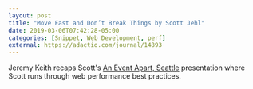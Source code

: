 ```yaml
---
layout: post
title: "Move Fast and Don’t Break Things by Scott Jehl"
date: 2019-03-06T07:42:28-05:00
categories: [Snippet, Web Development, perf]
external: https://adactio.com/journal/14893
---
```


Jeremy Keith recaps Scott's [An Event Apart, Seattle](https://aneventapart.com/event/seattle-2019) presentation where Scott runs through web performance best practices.
